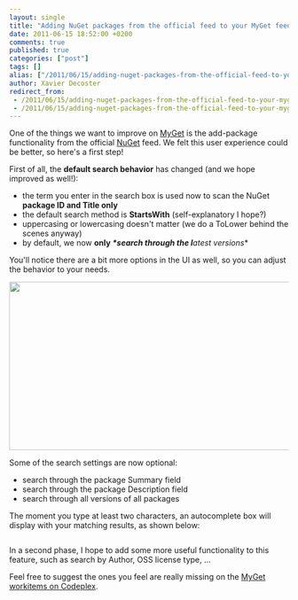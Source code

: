```yaml
---
layout: single
title: "Adding NuGet packages from the official feed to your MyGet feed: some improvements"
date: 2011-06-15 18:52:00 +0200
comments: true
published: true
categories: ["post"]
tags: []
alias: ["/2011/06/15/adding-nuget-packages-from-the-official-feed-to-your-myget-feed-some-improvements/"]
author: Xavier Decoster
redirect_from:
 - /2011/06/15/adding-nuget-packages-from-the-official-feed-to-your-myget-feed-some-improvements/.html
 - /2011/06/15/adding-nuget-packages-from-the-official-feed-to-your-myget-feed-some-improvements/.html
---
```

<p>One of the things we want to improve on <a href="http://www.myget.org" target="_blank">MyGet</a> is the add-package functionality from the official <a href="http://www.nuget.org" target="_blank">NuGet</a> feed. We felt this user experience could be better, so here's a first step!</p>

<p>First of all, the <strong>default search behavior</strong> has changed (and we hope improved as well!):</p>

<ul>
<li>the term you enter in the search box is used now to scan the NuGet <strong>package ID and Title only</strong></li>
<li>the default search method is <strong>StartsWith</strong> (self-explanatory I hope?)</li>
<li>uppercasing or lowercasing doesn't matter (we do a ToLower behind the scenes anyway)</li>
<li>by default, we now <strong>only <em>*search through the l</strong>atest versions</em>*</li>
</ul>

<p>You'll notice there are a bit more options in the UI as well, so you can adjust the behavior to your needs.</p>

<p><img alt="" src="https://xavierdecosterblog.blob.core.windows.net/blog/2011-06-15/2011-6-improvedmygetaddpackagefromnugetfeedpart1.png" width="650" height="304" /></p>

<p>Some of the search settings are now optional:</p>

<ul>
<li>search through the package Summary field</li>
<li>search through the package Description field</li>
<li>search through all versions of all packages</li>
</ul>

<div>
  The moment you type at least two characters, an autocomplete box will display with your matching results, as shown below:
</div>

<p><img src="https://xavierdecosterblog.blob.core.windows.net/blog/2011-06-15/2011-6-mygetaddofficialnugetpackageautocomplete.png" alt="" /></p>

<p>In a second phase, I hope to add some more useful functionality to this feature, such as search by Author, OSS license type, ...</p>

<p>Feel free to suggest the ones you feel are really missing on the <a href="http://myget.codeplex.com/workitem/4" target="_blank">MyGet workitems on Codeplex</a>.</p>
